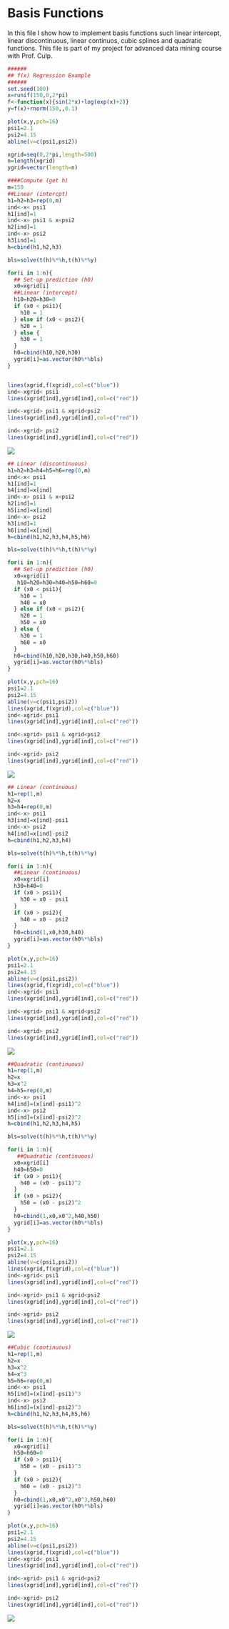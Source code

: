 # Basis Functions

In this file I show how to implement basis functions such linear intercept, linear discontinuous, linear continuos, cubic splines and quadratic functions.
This file is part of my project for advanced data mining course with Prof. Culp.

``` r
######
## f(x) Regression Example
######
set.seed(100)
x=runif(150,0,2*pi)
f<-function(x){sin(2*x)+log(exp(x)+2)}
y=f(x)+rnorm(150,,0.1)

plot(x,y,pch=16)
psi1=2.1
psi2=4.15
abline(v=c(psi1,psi2))

xgrid=seq(0,2*pi,length=500)
n=length(xgrid)
ygrid=vector(length=n)

####Compute (get h)
m=150
##Linear (intercpt)
h1=h2=h3=rep(0,m)
ind<-x< psi1
h1[ind]=1
ind<-x> psi1 & x<psi2
h2[ind]=1
ind<-x> psi2
h3[ind]=1
h=cbind(h1,h2,h3)

bls=solve(t(h)%*%h,t(h)%*%y)

for(i in 1:n){
  ## Set-up prediction (h0)
  x0=xgrid[i]
  ##Linear (intercept)
  h10=h20=h30=0
  if (x0 < psi1){
    h10 = 1
  } else if (x0 < psi2){
    h20 = 1     
  } else {
    h30 = 1
  }
  h0=cbind(h10,h20,h30)
  ygrid[i]=as.vector(h0%*%bls)
}


lines(xgrid,f(xgrid),col=c("blue"))
ind<-xgrid< psi1
lines(xgrid[ind],ygrid[ind],col=c("red"))

ind<-xgrid> psi1 & xgrid<psi2
lines(xgrid[ind],ygrid[ind],col=c("red"))

ind<-xgrid> psi2
lines(xgrid[ind],ygrid[ind],col=c("red"))
```

![](BasisFunctions_files/figure-markdown_github-ascii_identifiers/unnamed-chunk-1-1.png)

``` r
## Linear (discontinuous)
h1=h2=h3=h4=h5=h6=rep(0,m)
ind<-x< psi1
h1[ind]=1
h4[ind]=x[ind]
ind<-x> psi1 & x<psi2
h2[ind]=1
h5[ind]=x[ind]
ind<-x> psi2
h3[ind]=1
h6[ind]=x[ind]
h=cbind(h1,h2,h3,h4,h5,h6)

bls=solve(t(h)%*%h,t(h)%*%y)

for(i in 1:n){
  ## Set-up prediction (h0)
  x0=xgrid[i]
   h10=h20=h30=h40=h50=h60=0
  if (x0 < psi1){
    h10 = 1
    h40 = x0
  } else if (x0 < psi2){
    h20 = 1
    h50 = x0        
  } else {
    h30 = 1
    h60 = x0
  }
  h0=cbind(h10,h20,h30,h40,h50,h60)
  ygrid[i]=as.vector(h0%*%bls)
}

plot(x,y,pch=16)
psi1=2.1
psi2=4.15
abline(v=c(psi1,psi2))
lines(xgrid,f(xgrid),col=c("blue"))
ind<-xgrid< psi1
lines(xgrid[ind],ygrid[ind],col=c("red"))

ind<-xgrid> psi1 & xgrid<psi2
lines(xgrid[ind],ygrid[ind],col=c("red"))

ind<-xgrid> psi2
lines(xgrid[ind],ygrid[ind],col=c("red"))
```

![](BasisFunctions_files/figure-markdown_github-ascii_identifiers/unnamed-chunk-2-1.png)

``` r
## Linear (continuous)
h1=rep(1,m)
h2=x
h3=h4=rep(0,m)
ind<-x> psi1
h3[ind]=x[ind]-psi1
ind<-x> psi2
h4[ind]=x[ind]-psi2
h=cbind(h1,h2,h3,h4)

bls=solve(t(h)%*%h,t(h)%*%y)

for(i in 1:n){
  ##Linear (continuous)
  x0=xgrid[i]
  h30=h40=0
  if (x0 > psi1){
    h30 = x0 - psi1 
  } 
  if (x0 > psi2){
    h40 = x0 - psi2
  }
  h0=cbind(1,x0,h30,h40)
  ygrid[i]=as.vector(h0%*%bls)
}

plot(x,y,pch=16)
psi1=2.1
psi2=4.15
abline(v=c(psi1,psi2))
lines(xgrid,f(xgrid),col=c("blue"))
ind<-xgrid< psi1
lines(xgrid[ind],ygrid[ind],col=c("red"))

ind<-xgrid> psi1 & xgrid<psi2
lines(xgrid[ind],ygrid[ind],col=c("red"))

ind<-xgrid> psi2
lines(xgrid[ind],ygrid[ind],col=c("red"))
```

![](BasisFunctions_files/figure-markdown_github-ascii_identifiers/unnamed-chunk-3-1.png)

``` r
##Quadratic (continuous)
h1=rep(1,m)
h2=x
h3=x^2
h4=h5=rep(0,m)
ind<-x> psi1
h4[ind]=(x[ind]-psi1)^2
ind<-x> psi2
h5[ind]=(x[ind]-psi2)^2
h=cbind(h1,h2,h3,h4,h5)

bls=solve(t(h)%*%h,t(h)%*%y)

for(i in 1:n){
   ##Quadratic (continuous)
  x0=xgrid[i]
  h40=h50=0
  if (x0 > psi1){
    h40 = (x0 - psi1)^2 
  } 
  if (x0 > psi2){
    h50 = (x0 - psi2)^2
  }
  h0=cbind(1,x0,x0^2,h40,h50)
  ygrid[i]=as.vector(h0%*%bls)
}

plot(x,y,pch=16)
psi1=2.1
psi2=4.15
abline(v=c(psi1,psi2))
lines(xgrid,f(xgrid),col=c("blue"))
ind<-xgrid< psi1
lines(xgrid[ind],ygrid[ind],col=c("red"))

ind<-xgrid> psi1 & xgrid<psi2
lines(xgrid[ind],ygrid[ind],col=c("red"))

ind<-xgrid> psi2
lines(xgrid[ind],ygrid[ind],col=c("red"))
```

![](BasisFunctions_files/figure-markdown_github-ascii_identifiers/unnamed-chunk-4-1.png)

``` r
##Cubic (continuous)
h1=rep(1,m)
h2=x
h3=x^2
h4=x^3
h5=h6=rep(0,m)
ind<-x> psi1
h5[ind]=(x[ind]-psi1)^3
ind<-x> psi2
h6[ind]=(x[ind]-psi2)^3
h=cbind(h1,h2,h3,h4,h5,h6)

bls=solve(t(h)%*%h,t(h)%*%y)

for(i in 1:n){
  x0=xgrid[i]
  h50=h60=0
  if (x0 > psi1){
    h50 = (x0 - psi1)^3 
  } 
  if (x0 > psi2){
    h60 = (x0 - psi2)^3
  }
  h0=cbind(1,x0,x0^2,x0^3,h50,h60)  
  ygrid[i]=as.vector(h0%*%bls)
}

plot(x,y,pch=16)
psi1=2.1
psi2=4.15
abline(v=c(psi1,psi2))
lines(xgrid,f(xgrid),col=c("blue"))
ind<-xgrid< psi1
lines(xgrid[ind],ygrid[ind],col=c("red"))

ind<-xgrid> psi1 & xgrid<psi2
lines(xgrid[ind],ygrid[ind],col=c("red"))

ind<-xgrid> psi2
lines(xgrid[ind],ygrid[ind],col=c("red"))
```

![](BasisFunctions_files/figure-markdown_github-ascii_identifiers/unnamed-chunk-5-1.png)
